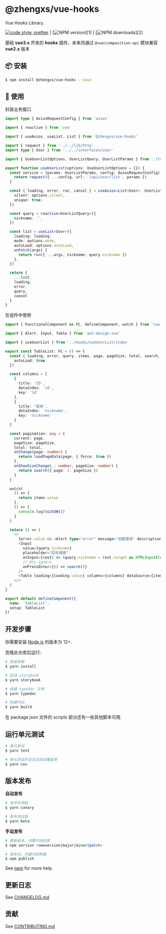 # @zhengxs/vue-hooks

Vue Hooks Library.

[![code style: prettier](https://img.shields.io/badge/code_style-prettier-ff69b4.svg?style=flat-square)](https://github.com/prettier/prettier) | [![NPM version][image-1]][1] | [![NPM downloads][image-2]][2]

基础 **vue3.x** 开发的 **hooks** 插件，未来将通过 `@vue/composition-api` 模块兼容 **vue2.x** 版本

## 📦 安装

```bash
$ npm install @zhengxs/vue-hooks --save
```

## 🔨 使用

封装业务接口

```typescript
import type { AxiosRequestConfig } from 'axios'

import { reactive } from 'vue'

import { useAxios, useList, List } from '@zhengxs/vue-hooks'

import { request } from '../../lib/http'
import type { User } from '../../interfaces/user'

import { UseUserListOptions, UserListQuery, UserListParams } from './types'

export function useUserList(options: UseUserListOptions = {}) {
  const service = (params: UserListParams, config: AxiosRequestConfig) => {
    return request({ ...config, url: '/api/user/list', params })
  }

  const { loading, error, run, cancel } = useAxios<List<User>, UserListParams>(service, {
    silent: options.silent,
    unique: true,
  })

  const query = reactive<UserListQuery>({
    nickname: '',
  })

  const list = useList<User>({
    loading: loading,
    mode: options.mode,
    autoLoad: options.autoLoad,
    onFetch(args) {
      return run({ ...args, nickname: query.nickname })
    },
  })

  return {
    ...list,
    loading,
    error,
    query,
    cancel
  }
}

```

在组件中使用

```typescript
import { FunctionalComponent as FC, defineComponent, watch } from 'vue'

import { Alert, Input, Table } from 'ant-design-vue'

import { useUserList } from '../hooks/useUserList/index'

export const TableList: FC = () => {
  const { loading, error, query, items, page, pageSize, total, search, loadPageData, toJSON } = useUserList({
    autoLoad: true
  })

  const columns = [
    {
      title: 'ID',
      dataIndex: 'id',
      key: 'id'
    },
    {
      title: '昵称',
      dataIndex: 'nickname',
      key: 'nickname'
    }
  ]

  const pagination: any = {
    current: page,
    pageSize: pageSize,
    total: total,
    onChange(page: number) {
      return loadPageData(page, { force: true })
    },
    onShowSizeChange(_: number, pageSize: number) {
      return search({ page: 1, pageSize })
    }
  }

  watch(
    () => {
      return items.value
    },
    () => {
      console.log(toJSON())
    }
  )

  return () => (
    <>
      {error.value && <Alert type="error" message="加载错误" description={error.value.message} closable />}
      <Input
        value={query.nickname}
        placeholder="回车搜索"
        onInput={(evt) => (query.nickname = (evt.target as HTMLInputElement).value.trim())}
        // @ts-ignore
        onPressEnter={() => search()}
      />
      <Table loading={loading.value} columns={columns} dataSource={items.value} rowKey="id" pagination={pagination} />
    </>
  )
}

export default defineComponent({
  name: 'TableList',
  setup: TableList
})
```

## 开发步骤

你需要安装 [Node.js][nodejs] 的版本为 12+.

克隆此仓库后运行:

```bash
# 安装依赖
$ yarn install

# 启动 storybook
$ yarn storybook

# 构建 typedoc 文档
$ yarn typedoc

# 构建代码
$ yarn build
```

在 package.json 文件的 scripts 部分还有一些其他脚本可用.

## 运行单元测试

```bash
# 单元测试
$ yarn test

# 单元测试并且生成测试覆盖率
$ yarn cov
```

## 版本发布

**自动发布**

```bash
# 发布内测版
$ yarn canary

# 发布测试版
$ yarn beta
```

**手动发布**

```bash
# 更新版本，内置代码检查
$ npm version <newversion|major|minor|patch>

# 发布包，内置代码构建
$ npm publish
```

See [npm](https://docs.npmjs.com/) for more help.

## 更新日志

See [CHANGELOG.md](./CHANGELOG.md)

## 贡献

See [CONTRIBUTING.md](./.github/CONTRIBUTING.md)

[nodejs]: https://nodejs.org


[image-1]: https://img.shields.io/npm/v/@zhengxs/vue-hooks.svg?style=flat
[image-2]: https://img.shields.io/npm/dm/@zhengxs/vue-hooks.svg?style=flat
